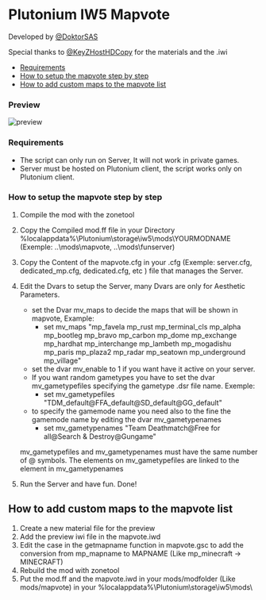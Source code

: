 # Plutonium IW5 Mapvote
Developed by [@DoktorSAS](https://twitter.com/DoktorSAS)

Special thanks to [@KeyZHostHDCopy](https://twitter.com/KeyZHostHDCopy) for the materials and the .iwi


 - [Requirements](#requirements)
 - [How to setup the mapvote step by step](#how-to-setup-the-mapvote-step-by-step)
 - [How to add custom maps to the mapvote list](#how-to-add-custom-maps-to-the-mapvote-list)

### Preview
![preview](https://media.discordapp.net/attachments/953357834626687087/963026095647645726/unknown.png?width=1149&height=676)


### Requirements

- The script can only run on Server, It will not work in private games.
- Server must be hosted on Plutonium client, the script works only on Plutonium client.


### How to setup the mapvote step by step

 1) Compile the mod with the zonetool 
 2) Copy the Compiled mod.ff file in your Directory %localappdata%\Plutonium\storage\iw5\mods\YOURMODNAME (Exemple: ..\mods\mapvote, ..\mods\funserver)
 3) Copy the Content of the mapvote.cfg in your .cfg (Exemple: server.cfg, dedicated_mp.cfg, dedicated.cfg, etc ) file that manages the Server.
 4) Edit the Dvars to setup the Server, many Dvars are only for Aesthetic Parameters.
    - set the Dvar mv_maps to decide the maps that will be shown in mapvote, Example:
        - set mv_maps "mp_favela mp_rust mp_terminal_cls mp_alpha mp_bootleg mp_bravo mp_carbon mp_dome mp_exchange mp_hardhat mp_interchange mp_lambeth mp_mogadishu mp_paris mp_plaza2 mp_radar mp_seatown mp_underground mp_village"
    - set the dvar mv_enable to 1 if you want have it active on your server.
    - If you want random gametypes you have to set the dvar mv_gametypefiles specifying the gametype .dsr file name. Exemple:
        - set mv_gametypefiles "TDM_default@FFA_default@SD_default@GG_default"
    - to specify the gamemode name you need also to the fine the gamemode name by editing the dvar mv_gametypenames
        - set mv_gametypenames "Team Deathmatch@Free for all@Search & Destroy@Gungame"
    
    mv_gametypefiles and mv_gametypenames must have the same number of @ symbols. The elements on mv_gametypefiles 
    are linked to the element in mv_gametypenames
 5) Run the Server and have fun. Done!

## How to add custom maps to the mapvote list
  1) Create a new material file for the preview
  2) Add the preview iwi file in the mapvote.iwd
  3) Edit the case in the getmapname function in mapvote.gsc to add the conversion from mp_mapname to MAPNAME (Like mp_minecraft -> MINECRAFT)
  3) Rebuild the mod with zonetool
  4) Put the mod.ff and the mapvote.iwd in your mods/modfolder (Like mods/mapvote) in your %localappdata%\Plutonium\storage\iw5\mods\

